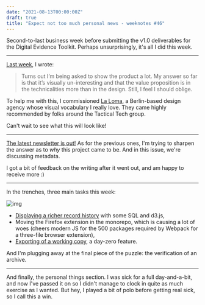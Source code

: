 ```yaml
---
date: "2021-08-13T00:00:00Z"
draft: true
title: "Expect not too much personal news - weeknotes #46"
---
```


Second-to-last business week before submitting the v1.0 deliverables for the Digital Evidence Toolkit. Perhaps unsurprisingly, it's all I did this week.

---

[Last week](weeknotes/weeknotes-45), I wrote:

> Turns out I’m being asked to show the product a lot. My answer so far is that it’s visually un-interesting and that the value proposition is in the technicalities more than in the design. Still, I feel I should oblige.

To help me with this, I commissioned [La Loma](http://laloma.info/en), a Berlin-based design agency whose visual vocabulary I really love. They came highly recommended by folks around the Tactical Tech group.

Can't wait to see what this will look like!

---

[The latest newsletter is out!](https://digitalevidencetoolkit.org/newsletter-4.html) As for the previous ones, I'm trying to sharpen the answer as to _why_ this project came to be. And in this issue, we're discussing metadata.

I got a bit of feedback on the writing after it went out, and am happy to receive more :)

---

In the trenches, three main tasks this week:

![img](https://user-images.githubusercontent.com/5701152/128875557-04855eb7-b773-4c70-bdde-69327bd56fdf.png)

- [Displaying a richer record history](https://github.com/digitalevidencetoolkit/deptoolkit-node-api/pull/38) with some SQL and d3.js,
- Moving the Firefox extension in the monorepo, which is causing a lot of woes (cheers modern JS for the 500 packages required by Webpack for a three-file browser extension),
- [Exporting of a working copy](https://github.com/digitalevidencetoolkit/deptoolkit-node-api/pull/41), a day-zero feature.

And I'm plugging away at the final piece of the puzzle: the verification of an archive.

---

And finally, the personal things section. I was sick for a full day-and-a-bit, and now I've passed it on so I didn't manage to clock in quite as much exercise as I wanted. But hey, I played a bit of polo before getting real sick, so I call this a win.
